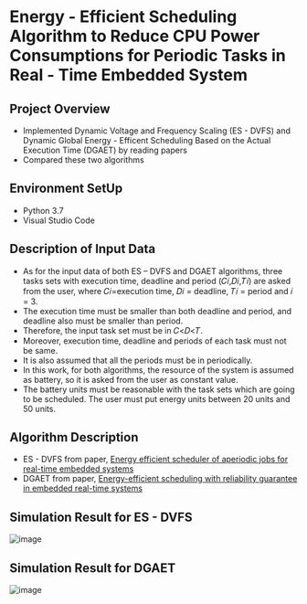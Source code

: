 # Energy - Efficient Scheduling Algorithm to Reduce CPU Power Consumptions for Periodic Tasks in Real - Time Embedded System

## Project Overview

* Implemented Dynamic Voltage and Frequency Scaling (ES - DVFS) and Dynamic Global Energy - Efficent Scheduling Based on the Actual Execution Time (DGAET) by reading papers
* Compared these two algorithms

## Environment SetUp

* Python 3.7
* Visual Studio Code

## Description of Input Data

* As for the input data of both ES – DVFS and DGAET algorithms, three tasks sets with execution time, deadline and period (𝐶𝑖,𝐷𝑖,𝑇𝑖) are asked from the user, where 𝐶𝑖=execution time, 𝐷𝑖 = deadline, 𝑇𝑖 = period and 𝑖 = 3. 
* The execution time must be smaller than both deadline and period, and deadline also must be smaller than period. 
* Therefore, the input task set must be in 𝐶<𝐷<𝑇. 
* Moreover, execution time, deadline and periods of each task must not be same. 
* It is also assumed that all the periods must be in periodically.
* In this work, for both algorithms, the resource of the system is assumed as battery, so it is asked from the user as constant value.
* The battery units must be reasonable with the task sets which are going to be scheduled. The user must put energy units between 20 units and 50 units.

## Algorithm Description

* ES - DVFS from paper, [Energy efficient scheduler of aperiodic jobs for real-time embedded systems](https://www.researchgate.net/publication/304191974_Energy_efficient_scheduler_of_aperiodic_jobs_for_real-time_embedded_systems)
* DGAET from paper, [Energy-efficient scheduling with reliability guarantee in embedded real-time systems](https://www.sciencedirect.com/science/article/abs/pii/S2210537916300075)

## Simulation Result for ES - DVFS

![image](https://user-images.githubusercontent.com/50255936/110669185-0b3f1e80-8207-11eb-9630-4ec2dea991df.png)

## Simulation Result for DGAET
![image](https://user-images.githubusercontent.com/50255936/110669279-227e0c00-8207-11eb-8c1e-863611a645f5.png)
